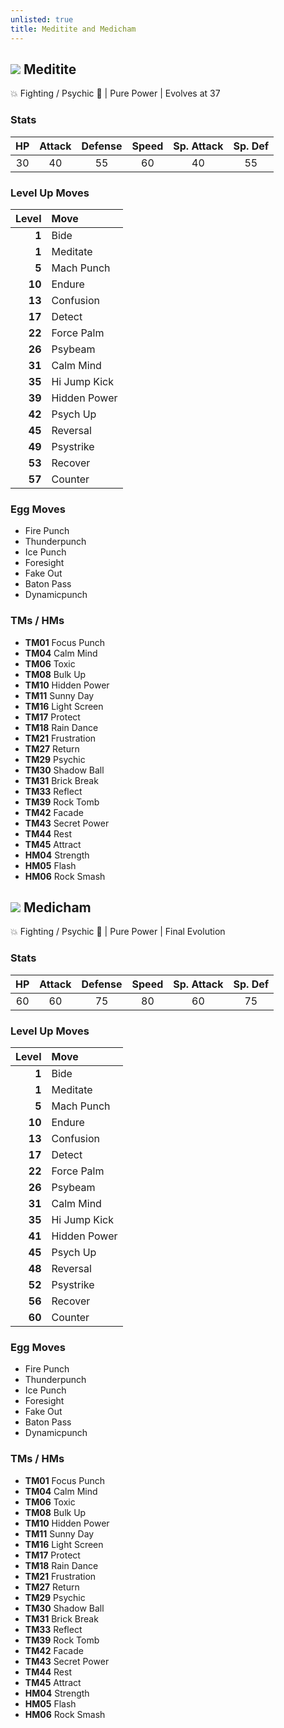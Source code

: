 ```yaml
---
unlisted: true
title: Meditite and Medicham
---
```

## ![](https://serebii.net/emerald/pokemon/307.png) Meditite
💥 Fighting / Psychic 🌸 | Pure Power | Evolves at 37

### Stats

| HP | Attack | Defense | Speed | Sp. Attack | Sp. Def |
|:---:|:---:|:---:|:---:|:---:|:---:|
| 30 | 40 | 55 | 60 | 40 | 55 |

### Level Up Moves

| Level | Move |
|---:|:---|
| **1** | Bide |
| **1** | Meditate |
| **5** | Mach Punch |
| **10** | Endure |
| **13** | Confusion |
| **17** | Detect |
| **22** | Force Palm |
| **26** | Psybeam |
| **31** | Calm Mind |
| **35** | Hi Jump Kick |
| **39** | Hidden Power |
| **42** | Psych Up |
| **45** | Reversal |
| **49** | Psystrike |
| **53** | Recover |
| **57** | Counter |

### Egg Moves
 - Fire Punch
 - Thunderpunch
 - Ice Punch
 - Foresight
 - Fake Out
 - Baton Pass
 - Dynamicpunch

### TMs / HMs
 - **TM01** Focus Punch
 - **TM04** Calm Mind
 - **TM06** Toxic
 - **TM08** Bulk Up
 - **TM10** Hidden Power
 - **TM11** Sunny Day
 - **TM16** Light Screen
 - **TM17** Protect
 - **TM18** Rain Dance
 - **TM21** Frustration
 - **TM27** Return
 - **TM29** Psychic
 - **TM30** Shadow Ball
 - **TM31** Brick Break
 - **TM33** Reflect
 - **TM39** Rock Tomb
 - **TM42** Facade
 - **TM43** Secret Power
 - **TM44** Rest
 - **TM45** Attract
 - **HM04** Strength
 - **HM05** Flash
 - **HM06** Rock Smash

## ![](https://serebii.net/emerald/pokemon/308.png) Medicham
💥 Fighting / Psychic 🌸 | Pure Power | Final Evolution

### Stats

| HP | Attack | Defense | Speed | Sp. Attack | Sp. Def |
|:---:|:---:|:---:|:---:|:---:|:---:|
| 60 | 60 | 75 | 80 | 60 | 75 |

### Level Up Moves

| Level | Move |
|---:|:---|
| **1** | Bide |
| **1** | Meditate |
| **5** | Mach Punch |
| **10** | Endure |
| **13** | Confusion |
| **17** | Detect |
| **22** | Force Palm |
| **26** | Psybeam |
| **31** | Calm Mind |
| **35** | Hi Jump Kick |
| **41** | Hidden Power |
| **45** | Psych Up |
| **48** | Reversal |
| **52** | Psystrike |
| **56** | Recover |
| **60** | Counter |

### Egg Moves
 - Fire Punch
 - Thunderpunch
 - Ice Punch
 - Foresight
 - Fake Out
 - Baton Pass
 - Dynamicpunch

### TMs / HMs
 - **TM01** Focus Punch
 - **TM04** Calm Mind
 - **TM06** Toxic
 - **TM08** Bulk Up
 - **TM10** Hidden Power
 - **TM11** Sunny Day
 - **TM16** Light Screen
 - **TM17** Protect
 - **TM18** Rain Dance
 - **TM21** Frustration
 - **TM27** Return
 - **TM29** Psychic
 - **TM30** Shadow Ball
 - **TM31** Brick Break
 - **TM33** Reflect
 - **TM39** Rock Tomb
 - **TM42** Facade
 - **TM43** Secret Power
 - **TM44** Rest
 - **TM45** Attract
 - **HM04** Strength
 - **HM05** Flash
 - **HM06** Rock Smash